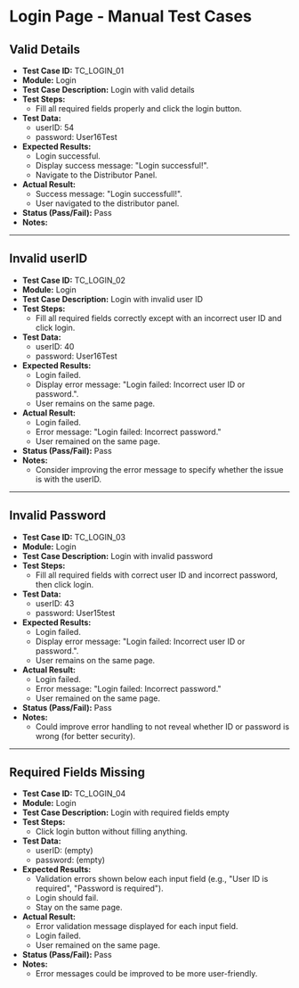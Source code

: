 # Login Page - Manual Test Cases

## Valid Details

- **Test Case ID:** TC_LOGIN_01
- **Module:** Login
- **Test Case Description:** Login with valid details
- **Test Steps:** 
  - Fill all required fields properly and click the login button.
- **Test Data:** 
  - userID: 54
  - password: User16Test
- **Expected Results:**
  - Login successful.
  - Display success message: "Login successful!".
  - Navigate to the Distributor Panel.
- **Actual Result:**
  - Success message: "Login successfull!".
  - User navigated to the distributor panel.
- **Status (Pass/Fail):** Pass
- **Notes:** 

---

## Invalid userID

- **Test Case ID:** TC_LOGIN_02
- **Module:** Login
- **Test Case Description:** Login with invalid user ID
- **Test Steps:** 
  - Fill all required fields correctly except with an incorrect user ID and click login.
- **Test Data:** 
  - userID: 40
  - password: User16Test
- **Expected Results:**
  - Login failed.
  - Display error message: "Login failed: Incorrect user ID or password.".
  - User remains on the same page.
- **Actual Result:**
  - Login failed.
  - Error message: "Login failed: Incorrect password."
  - User remained on the same page.
- **Status (Pass/Fail):** Pass
- **Notes:** 
  - Consider improving the error message to specify whether the issue is with the userID.

---

## Invalid Password

- **Test Case ID:** TC_LOGIN_03
- **Module:** Login
- **Test Case Description:** Login with invalid password
- **Test Steps:** 
  - Fill all required fields with correct user ID and incorrect password, then click login.
- **Test Data:** 
  - userID: 43
  - password: User15test
- **Expected Results:**
  - Login failed.
  - Display error message: "Login failed: Incorrect user ID or password.".
  - User remains on the same page.
- **Actual Result:**
  - Login failed.
  - Error message: "Login failed: Incorrect password."
  - User remained on the same page.
- **Status (Pass/Fail):** Pass
- **Notes:** 
  - Could improve error handling to not reveal whether ID or password is wrong (for better security).

---

## Required Fields Missing

- **Test Case ID:** TC_LOGIN_04
- **Module:** Login
- **Test Case Description:** Login with required fields empty
- **Test Steps:** 
  - Click login button without filling anything.
- **Test Data:** 
  - userID: (empty)
  - password: (empty)
- **Expected Results:**
  - Validation errors shown below each input field (e.g., "User ID is required", "Password is required").
  - Login should fail.
  - Stay on the same page.
- **Actual Result:**
  - Error validation message displayed for each input field.
  - Login failed.
  - User remained on the same page.
- **Status (Pass/Fail):** Pass
- **Notes:** 
  - Error messages could be improved to be more user-friendly.
